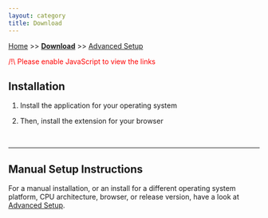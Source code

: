 ```yaml
---
layout: category
title: Download
---
```


[Home](../index.html) >> **[Download](../category/download.html)** >> [Advanced Setup](../category/download-advanced.html)

<noscript>    
<p style="color:red;">/!\ Please enable JavaScript to view the links</p>
</noscript>

## Installation


1. Install the application for your operating system
    
    <div class="simple-instruction" style="display: none;">
        <a href="xxx" id="application-url">
            <img src="/DownZemAll/assets/images/installer.png" />
            DownZemAll for <b><span id="application-platform-arch">xxxxxx</span></b>
        </a>
        <div>
            Version: 
            <span id="application-version">x.x.x</span>
        </div>
        <br/>
    </div>


2. Then, install the extension for your browser
    
    <div class="simple-instruction" style="display: none;">
        <div class="specific-instruction" style="display: block;">
            <a href="xxx" id="webextension-image-url">
                <img src="" id="webextension-image-png"/>
            </a>
            <a href="xxx" id="webextension-url">
                 Add-on for <b><span id="webextension-browser-name">xxxxxx</span></b>
            </a>
        </div>
        <div class="general-instruction" style="display: none;">
            <table>
                <tbody>
                    <tr>
                        <td align="center">
                            <a href="https://addons.mozilla.org/en-US/firefox/addon/down-right-now/">
                                <img src="/DownZemAll/assets/images/firefox.png" alt="firefox logo">
                            </a>
                        </td>
                        <td align="center">
                            <a href="https://chrome.google.com/webstore/detail/down-right-now/modofbhnhlagjmejdbalnijgncppjeio">
                                <img src="/DownZemAll/assets/images/chrome.png" alt="chrome logo">
                            </a>
                        </td>
                    </tr>
                    <tr>
                        <td>
                            Click here to intall 
                            <a href="https://addons.mozilla.org/en-US/firefox/addon/down-right-now/">
                                <b>DownRightNow for Mozilla Firefox</b>
                            </a>
                        </td>
                        <td>
                            Click here to intall 
                            <a href="https://chrome.google.com/webstore/detail/down-right-now/modofbhnhlagjmejdbalnijgncppjeio">
                                <b>DownRightNow for Google Chrome</b>
                            </a>
                        </td>
                    </tr>
                </tbody>
            </table>
        </div>
        <div>
            Version: 
            <span id="webextension-version">x.x.x</span>
        </div>
    </div>
    
    <br/>

---

## Manual Setup Instructions

For a manual installation, or an install for a different operating system platform,
CPU architecture, browser, or release version, have a look at
[Advanced Setup](../category/download-advanced.html).


<script>
  /* Show instructions if javascript is enabled */
  var simpleInstructions = document.getElementsByClassName("simple-instruction");
  for (var i = 0; i < simpleInstructions.length; i ++) {
    simpleInstructions[i].style.display = "block";
  }

  /* Browser detection */
  var browserType = "";
  if(navigator.userAgent.indexOf("Chrome") != -1 ) {
    browserType = "Chrome";
  } else if(navigator.userAgent.indexOf("Firefox") != -1 )  {
    browserType = "Firefox";
  } else {
    browserType = "unknown";
  }

  /* Platform detection */
  var platform = "";  
  if (navigator.appVersion.indexOf("Win") != -1) {
    platform = "Windows";
  } else if (navigator.appVersion.indexOf("Mac") != -1) {
    platform = "MacOS";
  } else if (navigator.appVersion.indexOf("X11") != -1) {
    platform = "Unix";
  } else if (navigator.appVersion.indexOf("Linux") != -1) {
    platform = "Linux";
  } else {
    platform = "Windows";
  }

  /* CPU architecture detection */
  var arch = "";
  if (navigator.userAgent.indexOf("WOW64") != -1 || navigator.userAgent.indexOf("Win64") != -1 ){
    arch = "x64";
  } else {
    arch = "x86";
  }

  /* Github latest release version detection */
  var version = "";

  function doHttpGetAsync(theUrl, callback) {
    var xmlHttp = new XMLHttpRequest();
    xmlHttp.onreadystatechange = function() { 
      if (xmlHttp.readyState == 4 && xmlHttp.status == 200) {
            callback(xmlHttp.responseText);
      }
    }
    xmlHttp.open("GET", theUrl, true); // true for asynchronous 
    xmlHttp.send(null);
  }

  function onGithubResponse(json) {
    const obj = JSON.parse(json);
    version = obj.tag_name;
    document.getElementById('application-version').innerHTML = version;
    document.getElementById('webextension-version').innerHTML = version;
  }

  window.addEventListener("DOMContentLoaded", (event) => {
    doHttpGetAsync("https://api.github.com/repos/setvisible/DownZemAll/releases/latest", onGithubResponse);
  });

  /* Show specific instructions */
  function showSpecificInstructions(isSpecific) {
    var specificInstructions = document.getElementsByClassName("specific-instruction");
    for (var i = 0; i < specificInstructions.length; i++) {
      specificInstructions[i].style.display = isSpecific ? "block" : "none";
    }
    var generalInstructions = document.getElementsByClassName("general-instruction");
    for (var j = 0; j < generalInstructions.length; j++) {
      generalInstructions[j].style.display = isSpecific ? "none" : "block";
    }
  }

  /* Build the names */
  const githubUrl = "https://github.com/setvisible/DownZemAll/releases/latest/";

  var applicationUrl = "";
  var userSystemName = "";
  if (platform === "Windows") {
    if (arch === "x64") {
      applicationUrl = githubUrl + "download/DownZemAll_x64_Setup.exe";
      userSystemName += "Windows 64-bit";
    } else {
      applicationUrl = githubUrl + "download/DownZemAll_x86_Setup.exe";
      userSystemName += "Windows 32-bit";
    }

  } else if (platform === "MacOS") {
    if (arch === "x64") {
      applicationUrl = githubUrl;
      userSystemName += "MacOS 64-bit";
    } else {
      applicationUrl = githubUrl;
      userSystemName += "MacOS 32-bit";
    }

  } else {
    if (arch === "x64") {
      applicationUrl = githubUrl;
      userSystemName += "Linux 64-bit";
    } else {
      applicationUrl = githubUrl;
      userSystemName += "Linux 32-bit";
    }
  }

  var webExtensionBrowserName = "";
  var webExtensionUrl = "";
  var webExtensionImageSrc = "";


  if (browserType === "Chrome") {
    webExtensionBrowserName = "Google Chrome";
    webExtensionUrl="https://chrome.google.com/webstore/detail/down-right-now/modofbhnhlagjmejdbalnijgncppjeio";
    webExtensionImageSrc = "/DownZemAll/assets/images/chrome.png";
    showSpecificInstructions(true);
  
  } else if (browserType === "Firefox") {
    webExtensionBrowserName = "Mozilla Firefox";
    webExtensionUrl="https://addons.mozilla.org/en-US/firefox/addon/down-right-now/";
    webExtensionImageSrc = "/DownZemAll/assets/images/firefox.png";
    showSpecificInstructions(true);

  } else {
    webExtensionBrowserName = "your browser";
    webExtensionUrl = "";
    webExtensionImageSrc = "";
    showSpecificInstructions(false);
  }


  /* Apply the names */
  document.getElementById('application-url').href = applicationUrl;
  document.getElementById('application-version').innerHTML = version;
  document.getElementById('application-platform-arch').innerHTML = userSystemName;

  document.getElementById('webextension-image-url').href = webExtensionUrl;
  document.getElementById('webextension-image-png').src = webExtensionImageSrc;
  document.getElementById('webextension-url').href = webExtensionUrl;
  document.getElementById('webextension-version').innerHTML = version;
  document.getElementById('webextension-browser-name').innerHTML = webExtensionBrowserName;

</script>
